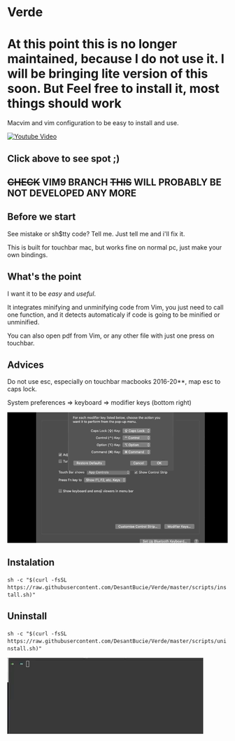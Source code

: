 # Verde

# At this point this is no longer maintained, because I do not use it. I will be bringing lite version of this soon. But Feel free to install it, most things should work

Macvim and vim configuration to be easy to install and use.

[![Youtube Video](https://img.youtube.com/vi/EEb9o1yYyTI/0.jpg)](https://www.youtube.com/watch?v=EEb9o1yYyTI)

## Click above to see spot ;)



## ~~CHECK~~ VIM9 BRANCH ~~THIS~~ WILL PROBABLY BE NOT DEVELOPED ANY MORE

## Before we start

See mistake or sh$tty code? Tell me. Just tell me and i'll fix it.

This is built for touchbar mac, but works fine on normal pc, just make your own bindings.

## What's the point

I want it to be *easy* and *useful*.

It integrates minifying and unminifying code from Vim, you just need to call one function,
and it detects automaticaly if code is going to be minified or unminified.

You can also open pdf from Vim, or any other file with just one press on touchbar.

## Advices

Do not use esc, especially on touchbar macbooks 2016-20**, map esc to caps lock.

System preferences => keyboard => modifier keys (bottom right)

![Map caps lock to esc](./.github/esc.gif)

## Instalation

`sh -c "$(curl -fsSL https://raw.githubusercontent.com/DesantBucie/Verde/master/scripts/install.sh)"`

## Uninstall

`sh -c "$(curl -fsSL https://raw.githubusercontent.com/DesantBucie/Verde/master/scripts/uninstall.sh)"`

![Uninstall.gif](./.github/uninstall.gif)

